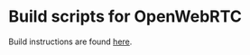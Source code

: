 Build scripts for OpenWebRTC
============================

Build instructions are found [here](https://github.com/EricssonResearch/openwebrtc#building).
